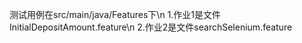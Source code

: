 测试用例在src/main/java/Features下\n
1.作业1是文件InitialDepositAmount.feature\n
2.作业2是文件searchSelenium.feature
